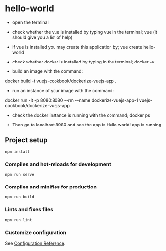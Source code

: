 # hello-world

- open the terminal

- check whether the vue is installed by typing vue in the terminal; vue 
(it should give you a list of help)

- if vue is installed you may create this application by; vue create hello-world

- check whether docker is installed by typing in the terminal; docker -v

- build an image with the command:

docker build -t vuejs-cookbook/dockerize-vuejs-app .

- run an instance of your image with the command:

docker run -it -p 8080:8080 --rm --name dockerize-vuejs-app-1 vuejs-cookbook/dockerize-vuejs-app

- check the docker instance is running with the command; docker ps

- Then go to localhost 8080 and see the app is Hello world! app is running


## Project setup
```
npm install
```

### Compiles and hot-reloads for development
```
npm run serve
```

### Compiles and minifies for production
```
npm run build
```

### Lints and fixes files
```
npm run lint
```

### Customize configuration
See [Configuration Reference](https://cli.vuejs.org/config/).
